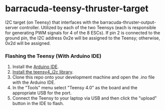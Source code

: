# barracuda-teensy-thruster-target
I2C target (on Teensy) that interfaces with the barracuda-thruster-output-server controller. Utilized by each of the two Teensys (each is responsible for generating PWM signals for 4 of the 8 ESCs). If pin 2 is connected to the ground pin, the I2C address 0x2e will be assigned to the Teensy; otherwise, 0x2d will be assigned. 

### Flashing the Teensy (With Arduino IDE)
1. Install the [Arduino IDE](https://www.arduino.cc/en/software/).
2. [Install the teensy4_i2c library](https://github.com/Richard-Gemmell/teensy4_i2c/blob/master/documentation/installation/arduino_installation.md).
3. Clone this repo onto your development machine and open the .ino file with the Arduino IDE.
4. In the "Tools" menu select "Teensy 4.0" as the board and the appropriate USB for the port.
5. Connect the Teensy to your laptop via USB and then click the "upload" button in the IDE to flash.

